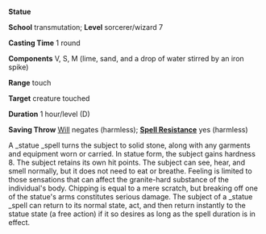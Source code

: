  **Statue**

**School** transmutation; **Level** sorcerer/wizard 7

**Casting Time** 1 round

**Components** V, S, M (lime, sand, and a drop of water stirred by an iron spike)

**Range** touch

**Target** creature touched

**Duration** 1 hour/level (D)

**Saving Throw** [Will](../combat.html#_will) negates (harmless); **[Spell Resistance](../glossary.html#_spell-resistance)** yes (harmless)

A _statue _spell turns the subject to solid stone, along with any garments and equipment worn or carried. In statue form, the subject gains hardness 8. The subject retains its own hit points. The subject can see, hear, and smell normally, but it does not need to eat or breathe. Feeling is limited to those sensations that can affect the granite-hard substance of the individual's body. Chipping is equal to a mere scratch, but breaking off one of the statue's arms constitutes serious damage. The subject of a _statue _spell can return to its normal state, act, and then return instantly to the statue state (a free action) if it so desires as long as the spell duration is in effect.

